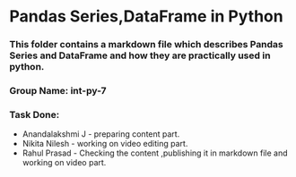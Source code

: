 # Pandas Series,DataFrame in Python
### This folder contains a markdown file which describes Pandas Series and DataFrame and how they are practically used in python.
### Group Name: int-py-7
### Task Done:
<ul>
    <li>Anandalakshmi J - preparing content part.</li> 
    <li>Nikita Nilesh - working on video editing part.</li>
    <li>Rahul Prasad - Checking the content ,publishing it in markdown file and working on video part.</li>
</ul>    


```python

```
